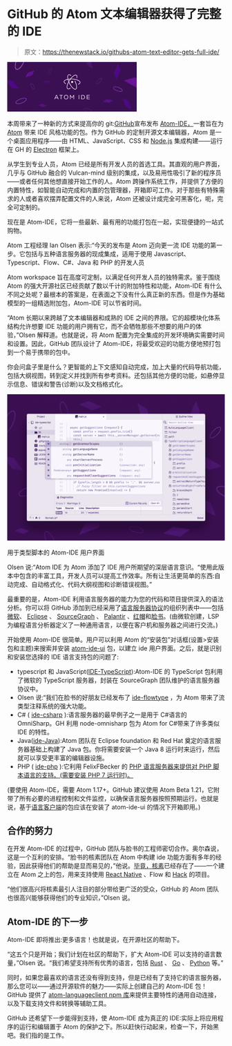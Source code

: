 # GitHub 的 Atom 文本编辑器获得了完整的 IDE

> 原文：<https://thenewstack.io/githubs-atom-text-editor-gets-full-ide/>

![](img/ac077c9e849dbdc422f8323b9bd7ae79.png)

本周带来了一种新的方式来提高你的 git:[GitHub](https://github.com/)宣布发布 [Atom-IDE，](https://atom.io/packages/atom-ide-ui)一套旨在为 [Atom](https://atom.io/) 带来 IDE 风格功能的包。作为 GitHub 的定制开源文本编辑器，Atom 是一个桌面应用程序——由 HTML、JavaScript、CSS 和 [Node.js](https://nodejs.org/) 集成构建——运行在 GH 的 [Electron](https://electron.atom.io/) 框架上。

从学生到专业人员，Atom 已经是所有开发人员的首选工具。其直观的用户界面，几乎与 GitHub 融合的 Vulcan-mind 级别的集成，以及易用性吸引了新的程序员——或者任何其他想直接开始工作的人。Atom 跨操作系统工作，并提供了方便的内置特性，如智能自动完成和内置的包管理器，开箱即可工作。对于那些有特殊需求的人或者喜欢摆弄配置文件的人来说，Atom 还被设计成完全可黑客化，呃，完全可定制的。

现在是 Atom-IDE，它将一些最新、最有用的功能打包在一起，实现便捷的一站式购物。

Atom 工程经理 Ian Olsen 表示:“今天的发布是 Atom 迈向更一流 IDE 功能的第一步。它包括与五种语言服务器的现成集成，适用于使用 Javascript、Typescript、Flow、C#、Java 和 PHP 的开发人员

Atom workspace 旨在高度可定制，以满足任何开发人员的独特需求。鉴于围绕 Atom 的强大开源社区已经贡献了数以千计的附加特性和功能，Atom-IDE 有什么不同之处呢？最根本的答案是，在表面之下没有什么真正新的东西。但是作为基础模型的一组精选附加包，Atom-IDE 可以节省时间。

“Atom 长期以来跨越了文本编辑器和成熟的 IDE 之间的界限。它的超模块化体系结构允许想要 IDE 功能的用户拥有它，而不会牺牲那些不想要的用户的体验，”Olsen 解释道。也就是说，将 Atom 配置为完全集成的开发环境确实需要时间和设置。因此，GitHub 团队设计了 Atom-IDE，将最受欢迎的功能方便地预打包到一个易于携带的包中。

你会问盒子里是什么？更智能的上下文感知自动完成，加上大量的代码导航功能，包括大纲视图，转到定义并找到所有参考资料。还包括其他方便的功能，如悬停显示信息、错误和警告(诊断)以及文档格式化。

![](img/d415dae066011c20e7258c7d553c72db.png)

用于类型脚本的 Atom-IDE 用户界面

Olsen 说:“Atom IDE 为 Atom 添加了 IDE 用户所期望的深层语言意识。“使用此版本中包含的丰富工具，开发人员可以提高工作效率。所有让生活更简单的东西:自动完成、自动格式化、代码大纲视图和诊断错误视图。”

最重要的是，Atom-IDE 利用语言服务器的能力为您的代码和项目提供深入的语法分析。你可以将 GitHub 添加到已经采用了[语言服务器协议](http://langserver.org/)的组织列表中——包括[微软](https://www.microsoft.com/)、 [Eclipse](https://eclipse.org/ide/) 、 [SourceGraph](https://sourcegraph.com/) 、 [Palantir](https://www.palantir.com/) 、[红帽](https://www.redhat.com/en)和[脸书](https://www.facebook.com/Engineering/)。(由微软创建，LSP 为编程语言分析器定义了一种通用语言，以便在客户机和服务器之间进行交流。)

开始使用 Atom-IDE 很简单。用户可以利用 Atom 的“安装包”对话框(设置>安装包和主题)来搜索并安装 [atom-ide-ui](https://atom.io/packages/atom-ide-ui) 包，以建立 ide 用户界面。之后，就是识别和安装您选择的 IDE 语言支持包的问题了:

*   typescript 和 JavaScript([IDE-TypeScript](https://github.com/atom/ide-typescript/)):Atom-IDE 的 TypeScript 包利用了微软的 TypeScript 服务器，封装在 SourceGraph 团队维护的语言服务器协议中。
*   Olsen 说:“我们在脸书的好朋友已经发布了 [ide-flowtype](https://github.com/flowtype/ide-flowtype) ，为 Atom 带来了流类型注释系统的强大功能。
*   C# ( [ide-csharp](https://github.com/atom/ide-csharp/) ):语言服务器的最早例子之一是用于 C#语言的 OmniSharp。GH 利用 node-omnisharp 包为 Atom for C#带来了许多类似 IDE 的特性。
*   Java([ide-Java](https://github.com/atom/ide-java/)):Atom 团队在 Eclipse foundation 和 Red Hat 奠定的语言服务器基础上构建了 Java 包。你将需要安装一个 Java 8 运行时来运行，然后就可以享受更丰富的编辑器设施。
*   PHP ( [ide-php](https://github.com/atom/ide-php/) ):它利用 FelixFBecker 的 [PHP 语言服务器来提供对 PHP 脚本语言的支持。(需要安装 PHP 7 运行时)。](https://github.com/felixfbecker/php-language-server)

(要使用 Atom-IDE，需要 Atom 1.17+。GitHub 建议使用 Atom Beta 1.21，它附带了所有必要的进程控制和文件监控，以确保语言服务器按照预期运行。也就是说，基于[语言客户端](https://github.com/atom/atom-languageclient)的包应该在安装了 atom-ide-ui 的情况下开箱即用。)

## 合作的努力

在开发 Atom-IDE 的过程中，GitHub 团队与脸书的工程师密切合作。奥尔森说，这是一个互利的安排。“脸书的核素团队在 Atom 中构建 ide 功能方面有多年的经验，因此获得他们的帮助是显而易见的，”他说。[毕竟，核素](https://nuclide.io/)已经存在了——一个建立在 Atom 之上的包，用来支持使用 [React Native](https://facebook.github.io/react-native/) 、Flow 和 [Hack](http://hacklang.org/) 的项目。

“他们很高兴将核素最引人注目的部分带给更广泛的受众，GitHub 的 Atom 团队也很高兴能够获得他们的专业知识，”Olsen 说。

## Atom-IDE 的下一步

Atom-IDE 即将推出:更多语言！也就是说，在开源社区的帮助下。

“这五个只是开始；我们计划在社区的帮助下，扩大 Atom-IDE 可以支持的语言数量，”Olsen 说。“我们希望支持所有优秀的语言，包括 [Rust](https://www.rust-lang.org/) 、 [Go](https://golang.org/) 、 [Python](https://www.python.org/) 等。”

同时，如果您最喜欢的语言还没有得到支持，但是已经有了支持它的语言服务器，那么您可以——通过开源软件的魅力——实际上创建自己的 Atom-IDE 包！GitHub 提供了 [atom-languageclient npm 库](https://github.com/atom/atom-languageclient)来提供主要特性的通用自动连接，以及下载支持文件和转换等辅助工具。

GitHub 还希望下一步能得到支持，使 Atom-IDE 成为真正的 IDE:实际上将应用程序的运行和编辑置于 Atom 的保护之下。所以赶快行动起来，检查一下，开始黑吧。我们指的是工作。

<svg xmlns:xlink="http://www.w3.org/1999/xlink" viewBox="0 0 68 31" version="1.1"><title>Group</title> <desc>Created with Sketch.</desc></svg>